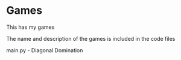 # Games
This has my games


The name and description of the games is included in the code files

main.py - Diagonal Domination
